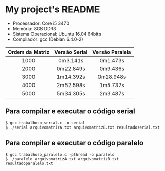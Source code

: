 # My project's README

* Processador: Core i5 3470
* Memória: 8GB DDR3
* Sistema Operacional: Ubuntu 16.04 64bits
* Compilador: gcc (Debian 6.4.0-2)

| Ordem da Matriz | Versão Serial | Versão Paralela |
|:---------------:|:-------------:|:---------------:|
|        1000     | 0m3.141s     | 0m1.473s         |
|        2000     | 0m22.849s    | 0m9.436s         |
|        3000     | 1m14.392s    | 0m28.948s        |
|        4000     | 2m52.598s    | 1m5.737s         |
|        5000     | 5m34.305s    | 2m3.487s         |
    
 ## Para compilar e executar o código serial
 
    $ gcc trabalhoso_serial.c -o serial
    $ ./serial arquivomatrizA.txt arquivomatrizB.txt resultadoserial.txt
 ## Para compilar e executar o código paralelo
 
    $ gcc trabalhoso_paralelo.c -pthread -o paralelo
    $ ./paralelo arquivomatrizA.txt arquivomatrizB.txt resultadoparalelo.txt
